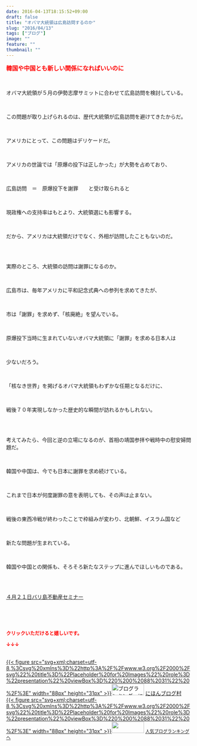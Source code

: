 ```yaml
---
date: 2016-04-13T18:15:52+09:00
draft: false
title: "オバマ大統領は広島訪問するのか"
slug: "2016/04/13"
tags: ["ブログ"]
image: ""
feature: ""
thumbnail: ""
---
```

<p><font color="#ff0000" size="3"><strong>韓国や中国とも新しい関係になればいいのに</strong></font></p><br/><p>オバマ大統領が５月の伊勢志摩サミットに合わせて広島訪問を検討している。<br/></p><br/><p>この問題が取り上げられるのは、歴代大統領が広島訪問を避けてきたからだ。<br/></p><br/><p>アメリカにとって、この問題はデリケードだ。<br/></p><br/><p>アメリカの世論では「原爆の投下は正しかった」が大勢を占めており、<br/></p><br/><p>広島訪問　＝　原爆投下を謝罪　　と受け取られると<br/></p><br/><p>現政権への支持率はもとより、大統領選にも影響する。<br/></p><br/><p>だから、アメリカは大統領だけでなく、外相が訪問したこともないのだ。</p><br/><br/><p>実際のところ、大統領の訪問は謝罪になるのか。<br/></p><br/><p>広島市は、毎年アメリカに平和記念式典への参列を求めてきたが、<br/></p><br/><p>市は「謝罪」を求めず、「核廃絶」を望んでいる。</p><br/><p>原爆投下当時に生まれていないオバマ大統領に「謝罪」を求める日本人は<br/></p><br/><p>少ないだろう。<br/></p><br/><p>「核なき世界」を掲げるオバマ大統領もわずかな任期となるだけに、<br/></p><br/><p>戦後７０年実現しなかった歴史的な瞬間が訪れるかもしれない。</p><br/><br/><p>考えてみたら、今回と逆の立場になるのが、首相の靖国参拝や戦時中の慰安婦問題だ。<br/></p><br/><p>韓国や中国は、今でも日本に謝罪を求め続けている。<br/></p><br/><p>これまで日本が何度謝罪の意を表明しても、その声は止まない。<br/></p><br/><p>戦後の東西冷戦が終わったことで枠組みが変わり、北朝鮮、イスラム国など<br/></p><br/><p>新たな問題が生まれている。<br/></p><br/><p>韓国や中国との関係も、そろそろ新たなステップに進んでほしいものである。</p><br/><br/><p><a href="iin.co.jp" target="_blank">４月２１日バリ島不動産セミナー</a> <a href="iin.co.jp"></a></p><br/><br/><br/><p><font color="#ff0000" size="2"><strong>クリックいただけると嬉しいです。<br/></strong></font></p><p><font color="#ff0000" size="2"><strong>↓↓↓</strong></font></p><p><br/><a href="http://www.blogmura.com/ranking.html" target="_blank">{{< figure src="svg+xml;charset=utf-8,%3Csvg%20xmlns%3D%22http%3A%2F%2Fwww.w3.org%2F2000%2Fsvg%22%20title%3D%22Placeholder%20for%20Images%22%20role%3D%22presentation%22%20viewBox%3D%220%200%2088%2031%22%20%2F%3E" width="88px" height="31px" >}}<noscript><img border="0" alt="ブログランキング・にほんブログ村へ" src="https://img-proxy.blog-video.jp/images?url=http%3A%2F%2Fwww.blogmura.com%2Fimg%2Fwww88_31.gif" width="88" height="31"></noscript></a> <a href="http://www.blogmura.com/ranking.html" target="_blank">にほんブログ村</a> <br/><a title="人気ブログランキングへ" href="link.php?1804582">{{< figure src="svg+xml;charset=utf-8,%3Csvg%20xmlns%3D%22http%3A%2F%2Fwww.w3.org%2F2000%2Fsvg%22%20title%3D%22Placeholder%20for%20Images%22%20role%3D%22presentation%22%20viewBox%3D%220%200%2088%2031%22%20%2F%3E" width="88px" height="31px" >}}<noscript><img border="0" src="https://blog.with2.net/img/banner/banner_22.gif" width="88" height="31"></noscript></a> <a style="FONT-SIZE: 12px" href="link.php?1804582">人気ブログランキングへ</a> </p>

